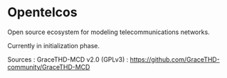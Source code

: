 # Opentelcos
Open source ecosystem for modeling telecommunications networks. 

Currently in initialization phase. 

Sources : 
GraceTHD-MCD v2.0 (GPLv3) : https://github.com/GraceTHD-community/GraceTHD-MCD
